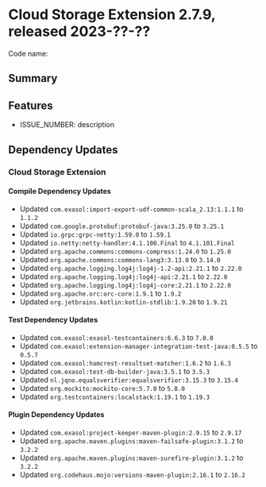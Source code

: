 # Cloud Storage Extension 2.7.9, released 2023-??-??

Code name:

## Summary

## Features

* ISSUE_NUMBER: description

## Dependency Updates

### Cloud Storage Extension

#### Compile Dependency Updates

* Updated `com.exasol:import-export-udf-common-scala_2.13:1.1.1` to `1.1.2`
* Updated `com.google.protobuf:protobuf-java:3.25.0` to `3.25.1`
* Updated `io.grpc:grpc-netty:1.59.0` to `1.59.1`
* Updated `io.netty:netty-handler:4.1.100.Final` to `4.1.101.Final`
* Updated `org.apache.commons:commons-compress:1.24.0` to `1.25.0`
* Updated `org.apache.commons:commons-lang3:3.13.0` to `3.14.0`
* Updated `org.apache.logging.log4j:log4j-1.2-api:2.21.1` to `2.22.0`
* Updated `org.apache.logging.log4j:log4j-api:2.21.1` to `2.22.0`
* Updated `org.apache.logging.log4j:log4j-core:2.21.1` to `2.22.0`
* Updated `org.apache.orc:orc-core:1.9.1` to `1.9.2`
* Updated `org.jetbrains.kotlin:kotlin-stdlib:1.9.20` to `1.9.21`

#### Test Dependency Updates

* Updated `com.exasol:exasol-testcontainers:6.6.3` to `7.0.0`
* Updated `com.exasol:extension-manager-integration-test-java:0.5.5` to `0.5.7`
* Updated `com.exasol:hamcrest-resultset-matcher:1.6.2` to `1.6.3`
* Updated `com.exasol:test-db-builder-java:3.5.1` to `3.5.3`
* Updated `nl.jqno.equalsverifier:equalsverifier:3.15.3` to `3.15.4`
* Updated `org.mockito:mockito-core:5.7.0` to `5.8.0`
* Updated `org.testcontainers:localstack:1.19.1` to `1.19.3`

#### Plugin Dependency Updates

* Updated `com.exasol:project-keeper-maven-plugin:2.9.15` to `2.9.17`
* Updated `org.apache.maven.plugins:maven-failsafe-plugin:3.1.2` to `3.2.2`
* Updated `org.apache.maven.plugins:maven-surefire-plugin:3.1.2` to `3.2.2`
* Updated `org.codehaus.mojo:versions-maven-plugin:2.16.1` to `2.16.2`
